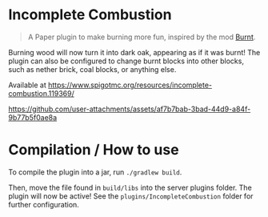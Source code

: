 # Incomplete Combustion
> A Paper plugin to make burning more fun, inspired by the mod [Burnt](https://modrinth.com/mod/burnt). 

Burning wood will now turn it into dark oak, appearing as if it was burnt! The plugin can also be configured to change burnt blocks into other blocks, such as nether brick, coal blocks, or anything else.

Available at https://www.spigotmc.org/resources/incomplete-combustion.119369/

https://github.com/user-attachments/assets/af7b7bab-3bad-44d9-a84f-9b77b5f0ae8a

# Compilation / How to use

To compile the plugin into a jar, run `./gradlew build`.

Then, move the file found in `build/libs` into the server plugins folder. The plugin will now be active! See the `plugins/IncompleteCombustion` folder for further configuration.
